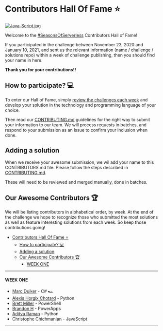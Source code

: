 # Contributors Hall Of Fame ⭐️

[![Java-Script.jpg](https://i.postimg.cc/DwHgwmjn/Java-Script.jpg)](https://postimg.cc/G4PYM3n5)

Welcome to the [#SeasonsOfServerless](https://aka.ms/SeasonsOfServerless) Contributors Hall of Fame!

If you participated in the challenge between November 23, 2020 and January 10, 2021, and sent us the relevant information (name / challenge / solutions repo) within a week of challenge publishing, then you should find your name in here. 

**Thank you for your contributions!!** 

## How to participate? 💻

To enter our Hall of Fame, simply [review the challenges each week](https://aka.ms/SeasonsOfServerless) and develop your solution in the technology and programming language of your choice.

Then read our [CONTRIBUTING.md](CONTRIBUTING.md) guidelines for the right way to submit your information to our team. We will process requests in batches, and respond to your submission as an Issue to confirm your inclusion when done.

## Adding a solution

When we receive your awesome submission, we wil add your name to this CONTRIBUTORS.md file. Please follow the steps described in [CONTRIBUTING.md](CONTRIBUTING.md).

These will need to be reviewed and merged manually, done in batches.

## Our Awesome Contributors 🏆

We will be listing contributors in alphabetical order, by week. At the end of the challenge we hope to recognize those who submitted the most solutions as well as feature interesting solutions from each week. So keep those contributions going!

- [Contributors Hall Of Fame ⭐️](#contributors-hall-of-fame-%e2%ad%90%ef%b8%8f)
  - [How to participate? 💻](#how-to-participate-%f0%9f%92%bb)
  - [Adding a solution](#adding-a-solution)
  - [Our Awesome Contributors 🏆](#our-awesome-contributors-%f0%9f%8f%86)
      - [WEEK ONE](#week-one)



<hr/>

#### WEEK ONE

- [Marc Duiker](https://github.com/marcduiker/Seasons-of-Serverless/tree/challenge-1/src/challenge-1) - C# 🏎 
- [Alexis Horgix Chotard](https://github.com/Horgix/seasons-of-serverless/tree/master/w1-turkey-recipe) - Python
- [Brett Miller](https://github.com/brettmillerb/seasons-of-serverless/tree/challenge1) - PowerShell
- [Brandon H](https://github.com/brandonh-msft/2020-seasons-of-serverless/tree/main/challenge-1) - PowerApps
- [Aditya Raman](https://github.com/ramanaditya/Seasons-of-Serverless-2020-Solutions/tree/main/The-Perfect-Turkey) - Python
- [Christophe Chichmanian](https://github.com/Christophe-Ch/SeasonsOfServerless2020/tree/main/the-perfect-turkey) - JavaScript


<hr/>

